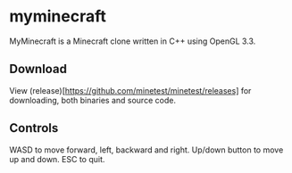 # myminecraft
MyMinecraft is a Minecraft clone written in C++ using OpenGL 3.3.

## Download
View (release)[https://github.com/minetest/minetest/releases] for downloading, both binaries and source code.

## Controls

WASD to move forward, left, backward and right.
Up/down button to move up and down.
ESC to quit.
